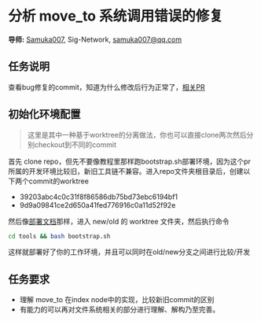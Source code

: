 # 分析 move_to 系统调用错误的修复

**导师:** [Samuka007](https://github.com/Samuka007), Sig-Network, samuka007@qq.com

## 任务说明

查看bug修复的commit，知道为什么修改后行为正常了，[相关PR](https://github.com/DragonOS-Community/DragonOS/pull/673)

## 初始化环境配置

> 这里是其中一种基于worktree的分离做法，你也可以直接clone两次然后分别checkout到不同的commit

首先 clone repo，但先不要像教程里那样跑bootstrap.sh部署环境，因为这个pr所属的开发环境比较旧，新旧工具链不兼容。进入repo文件夹根目录后，创建以下两个commit的worktree

- 39203abc4c0c31f8f86586db75bd73ebc6194bf1
- 9d9a09841ce2d650a41fed776916c0a11d52f92e

然后像[部署文档](https://docs.dragonos.org.cn/introduction/build_system.html)那样，进入 new/old 的 worktree 文件夹，然后执行命令

```bash
cd tools && bash bootstrap.sh
```

这样就部署好了你的工作环境，并且可以同时在old/new分支之间进行比较/开发

## 任务要求

- 理解 move_to 在index node中的实现，比较新旧commit的区别
- 有能力的可以再对文件系统相关的部分进行理解、解构乃至完善。